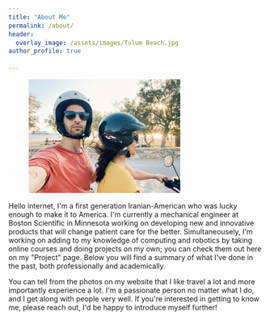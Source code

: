 ```yaml
---
title: "About Me"
permalink: /about/
header:
  overlay_image: /assets/images/Tulum Beach.jpg
author_profile: true

---
```


<figure style="width: 300px" class="align-right">
  <a href="/assets/images/Greece 4 Wheeler.heic"><img src="/assets/images/Greece 4 Wheeler.heic"></a>
</figure> 

Hello internet, I'm a first generation Iranian-American who was lucky enough to make it to America. I'm currently a mechanical engineer at Boston Scientific in Minnesota working on developing new and innovative products that will change patient care for the better. Simultaneousely, I'm working on adding to my knowledge of computing and robotics by taking online courses and doing projects on my own; you can check them out here on my "Project" page. Below you will find a summary of what I've done in the past, both professionally and academically.

You can tell from the photos on my website that I like travel a lot and more importantly experience a lot. I'm a passionate person no matter what I do, and I get along with people very well. If you're interested in getting to know me, please reach out, I'd be happy to introduce myself further!
